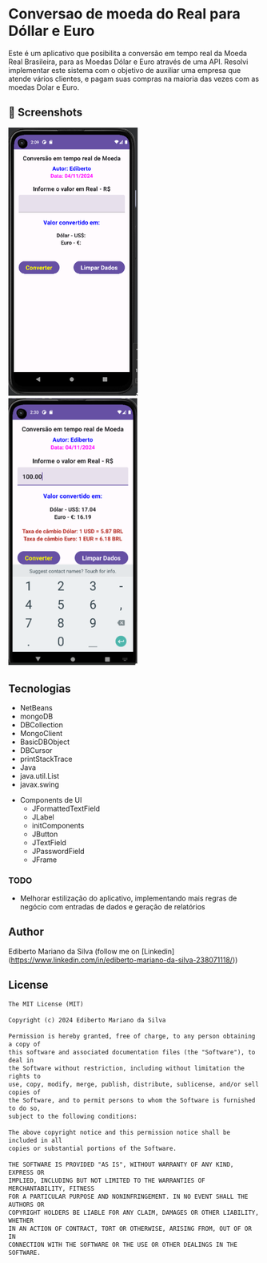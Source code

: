 # Conversao de moeda do Real para Dóllar e Euro
Este é um aplicativo que posibilita a conversão em tempo real da Moeda Real Brasileira, para as Moedas Dólar e Euro através de uma API. Resolvi implementar este sistema com o objetivo de auxiliar uma empresa que atende vários clientes, e pagam suas compras na maioria das vezes com as moedas Dolar e Euro.


## :camera_flash: Screenshots
<!-- You can add more screenshots here if you like -->

<img src="https://github.com/Ediberto/Conversao-de-moeda/raw/main/imagem01.png" width="260">&emsp;
<img src="https://github.com/Ediberto/Conversao-de-moeda/raw/main/imagem02.png" width="260">&emsp;

## Tecnologias
* NetBeans
* mongoDB
* DBCollection
* MongoClient
* BasicDBObject
* DBCursor
* printStackTrace
* Java
* java.util.List
* javax.swing
  
- Components de UI
    - JFormattedTextField
    - JLabel
    - initComponents
    - JButton
    - JTextField
    - JPasswordField
    - JFrame
    
### TODO
- Melhorar estilização do aplicativo, implementando mais regras de negócio com entradas de dados e geração de relatórios

## Author
Ediberto Mariano da Silva (follow me on [Linkedin] (https://www.linkedin.com/in/ediberto-mariano-da-silva-238071118/))

## License
```
The MIT License (MIT)

Copyright (c) 2024 Ediberto Mariano da Silva

Permission is hereby granted, free of charge, to any person obtaining a copy of
this software and associated documentation files (the "Software"), to deal in
the Software without restriction, including without limitation the rights to
use, copy, modify, merge, publish, distribute, sublicense, and/or sell copies of
the Software, and to permit persons to whom the Software is furnished to do so,
subject to the following conditions:

The above copyright notice and this permission notice shall be included in all
copies or substantial portions of the Software.

THE SOFTWARE IS PROVIDED "AS IS", WITHOUT WARRANTY OF ANY KIND, EXPRESS OR
IMPLIED, INCLUDING BUT NOT LIMITED TO THE WARRANTIES OF MERCHANTABILITY, FITNESS
FOR A PARTICULAR PURPOSE AND NONINFRINGEMENT. IN NO EVENT SHALL THE AUTHORS OR
COPYRIGHT HOLDERS BE LIABLE FOR ANY CLAIM, DAMAGES OR OTHER LIABILITY, WHETHER
IN AN ACTION OF CONTRACT, TORT OR OTHERWISE, ARISING FROM, OUT OF OR IN
CONNECTION WITH THE SOFTWARE OR THE USE OR OTHER DEALINGS IN THE SOFTWARE.
```

